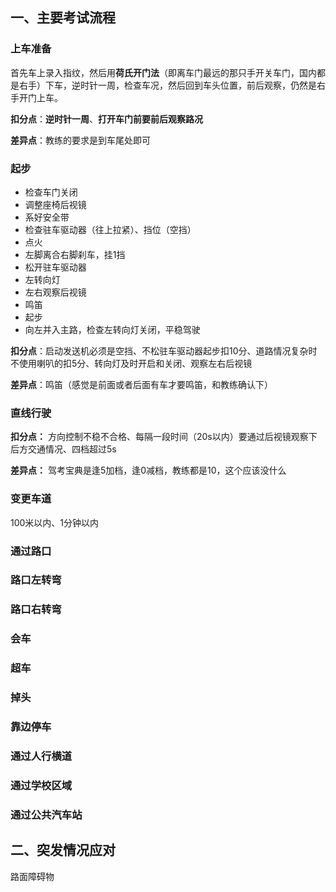 ## 一、主要考试流程

### 上车准备

首先车上录入指纹，然后用**荷氏开门法**（即离车门最远的那只手开关车门，国内都是右手）下车，逆时针一周，检查车况，然后回到车头位置，前后观察，仍然是右手开门上车。



**扣分点**：**逆时针一周**、**打开车门前要前后观察路况**

**差异点**：教练的要求是到车尾处即可

### 起步

- 检查车门关闭
- 调整座椅后视镜
- 系好安全带
- 检查驻车驱动器（往上拉紧）、挡位（空挡）
- 点火
- 左脚离合右脚刹车，挂1挡
- 松开驻车驱动器
- 左转向灯
- 左右观察后视镜
- 鸣笛
- 起步
- 向左并入主路，检查左转向灯关闭，平稳驾驶



**扣分点**：启动发送机必须是空挡、不松驻车驱动器起步扣10分、道路情况复杂时不使用喇叭的扣5分、转向灯及时开启和关闭、观察左右后视镜

**差异点**：鸣笛（感觉是前面或者后面有车才要鸣笛，和教练确认下）



### 直线行驶



**扣分点：** 方向控制不稳不合格、每隔一段时间（20s以内）要通过后视镜观察下后方交通情况、四档超过5s

**差异点：** 驾考宝典是逢5加档，逢0减档，教练都是10，这个应该没什么

### 变更车道

100米以内、1分钟以内



### 通过路口

### 

### 路口左转弯

### 路口右转弯

### 会车

### 超车

### 掉头

### 靠边停车

### 通过人行横道

### 通过学校区域

### 通过公共汽车站

## 二、突发情况应对

路面障碍物

